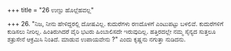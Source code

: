 +++
title = "26 ಉಣ್ಟು ಹೊಲ್ಲೆಹವಲ್ಲ"

+++
26. "ನಿಜ, ನೀನು ಹೇಳಿದ್ದರಲ್ಲಿ ದೋಷವಿಲ್ಲ. ಕುದುರೆಗಳು ರಣದೊಳಗೆ ಎಂಟುಪಟ್ಟು ಬಳಲಿವೆ. ಕುದುರೆಗಳಿಗೆ ಕುಡಿಸಲು ನೀರಿಲ್ಲ. ಹಿಂತಿರುಗಿದರೆ ವೈರಿ ಭಟರು ಹಿಂಬಾಲಿಸದೇ ಇರುವುದಿಲ್ಲ. ಹತ್ತಿರದಲ್ಲೇ ನಮ್ಮ ಸೈನ್ಯದ ಸುತ್ತಲೂ ಶತ್ರುಸೇನೆ ಆಕ್ರಮಿಸಿ ನಿಂತಿದೆ. ಮಾಡುವ ಉಪಾಯವೇನು ?" ಎಂದು ಕೃಷ್ಣನು ನಗುತ್ತಾ ನುಡಿದನು.